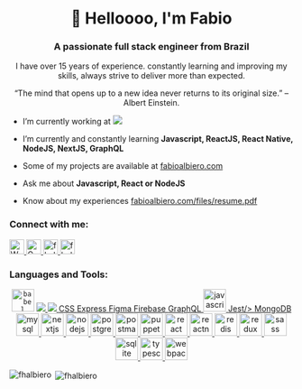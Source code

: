<h1 align="center">👋 Helloooo, I'm Fabio</h1>

<h3 align="center">A passionate full stack engineer from Brazil</h3>


<p align="center">I have over 15 years of experience. constantly learning and improving my skills, always strive to deliver more than expected.</p>
<p align="center">“The mind that opens up to a new idea never returns to its original size.” – Albert Einstein.</p>



- I’m currently working at <a target="_blank" href="https://www.trylynk.com/"> <img src="https://www.trylynk.com/logos/logo-lynk-color.png?imwidth=128"/> </a>

- I’m currently and constantly learning **Javascript, ReactJS, React Native, NodeJS, NextJS, GraphQL**

- Some of my projects are available at [fabioalbiero.com](http://fabioalbiero.com)

- Ask me about **Javascript, React or NodeJS**

- Know about my experiences [fabioalbiero.com/files/resume.pdf](http://fabioalbiero.com/files/resume.pdf)



<h3 align="left">Connect with me:</h3>
<p align="left">
  <a target="_blank" href="https://api.whatsapp.com/send?phone=5519993797231">
    <img alt="Whatsapp" width="26px" src="https://cdn.jsdelivr.net/npm/simple-icons@v3/icons/whatsapp.svg" />
  </a>
  <a target="_blank" href="mailto:fhalbiero@gmail.com">
    <img alt="Gmail" width="26px" src="https://cdn.jsdelivr.net/npm/simple-icons@v3/icons/gmail.svg" />
  </a>
  <a href="https://linkedin.com/in/fhalbiero" target="blank">
    <img width="26px" src="https://cdn.jsdelivr.net/npm/simple-icons@3.0.1/icons/linkedin.svg" alt="fhalbiero" />
  </a>
  <a href="https://www.hackerrank.com/fhalbiero" target="blank">
    <img width="26px" src="https://cdn.jsdelivr.net/npm/simple-icons@3.0.1/icons/hackerrank.svg" alt="fhalbiero" />
  </a>
</p>


<h3 align="left">Languages and Tools:</h3>
<p align="center"> 
  <code><img src="https://www.vectorlogo.zone/logos/babeljs/babeljs-icon.svg" alt="babel" width="40" height="40"/></code> 
  <a href="https://babeljs.io/" target="_blank">
    <img src="https://cdn.jsdelivr.net/gh/devicons/devicon/icons/babel/babel-plain.svg" />
  </a> 
  <a href="https://www.w3.org/html/" target="_blank">
    <img src="https://cdn.jsdelivr.net/gh/devicons/devicon/icons/html5/html5-plain-wordmark.svg" />
  </a> 
  <a href="https://www.w3schools.com/css/" target="_blank"> CSS </a> 
  <a href="https://expressjs.com" target="_blank"> Express </a> 
  <a href="https://www.figma.com/" target="_blank"> Figma </a> 
  <a href="https://firebase.google.com/" target="_blank"> Firebase </a>      
  <a href="https://graphql.org" target="_blank"> GraphQL </a> 
  <a href="https://developer.mozilla.org/en-US/docs/Web/JavaScript" target="_blank"> <img src="https://devicons.github.io/devicon/devicon.git/icons/javascript/javascript-original.svg" alt="javascript" width="40" height="40"/> </a> 
  <a href="https://jestjs.io" target="_blank"> Jest/> </a> 
  <a href="https://www.mongodb.com/" target="_blank"> MongoDB </a> 
  <a href="https://www.mysql.com/" target="_blank"> <img src="https://devicons.github.io/devicon/devicon.git/icons/mysql/mysql-original-wordmark.svg" alt="mysql" width="40" height="40"/> </a> 
  <a href="https://nextjs.org/" target="_blank"> <img src="https://cdn.worldvectorlogo.com/logos/nextjs-3.svg" alt="nextjs" width="40" height="40"/> </a> 
  <a href="https://nodejs.org" target="_blank"> <img src="https://devicons.github.io/devicon/devicon.git/icons/nodejs/nodejs-original-wordmark.svg" alt="nodejs" width="40" height="40"/> </a> 
  <a href="https://www.postgresql.org" target="_blank"> <img src="https://devicons.github.io/devicon/devicon.git/icons/postgresql/postgresql-original-wordmark.svg" alt="postgresql" width="40" height="40"/> </a> 
  <a href="https://postman.com" target="_blank"> <img src="https://www.vectorlogo.zone/logos/getpostman/getpostman-icon.svg" alt="postman" width="40" height="40"/> </a> <a href="https://github.com/puppeteer/puppeteer" target="_blank"> <img src="https://www.vectorlogo.zone/logos/pptrdev/pptrdev-official.svg" alt="puppeteer" width="40" height="40"/> </a> <a href="https://reactjs.org/" target="_blank"> <img src="https://devicons.github.io/devicon/devicon.git/icons/react/react-original-wordmark.svg" alt="react" width="40" height="40"/> </a> <a href="https://reactnative.dev/" target="_blank"> <img src="https://reactnative.dev/img/header_logo.svg" alt="reactnative" width="40" height="40"/> </a> <a href="https://redis.io" target="_blank"> <img src="https://devicons.github.io/devicon/devicon.git/icons/redis/redis-original-wordmark.svg" alt="redis" width="40" height="40"/> </a> <a href="https://redux.js.org" target="_blank"> <img src="https://devicons.github.io/devicon/devicon.git/icons/redux/redux-original.svg" alt="redux" width="40" height="40"/> </a> <a href="https://sass-lang.com" target="_blank"> <img src="https://devicons.github.io/devicon/devicon.git/icons/sass/sass-original.svg" alt="sass" width="40" height="40"/> </a> 
  <a href="https://www.sqlite.org/" target="_blank"> <img src="https://www.vectorlogo.zone/logos/sqlite/sqlite-icon.svg" alt="sqlite" width="40" height="40"/> </a> 
  <a href="https://www.typescriptlang.org/" target="_blank"> <img src="https://devicons.github.io/devicon/devicon.git/icons/typescript/typescript-original.svg" alt="typescript" width="40" height="40"/> </a> 
  <a href="https://webpack.js.org" target="_blank"> <img src="https://devicons.github.io/devicon/devicon.git/icons/webpack/webpack-original.svg" alt="webpack" width="40" height="40"/> </a> 
</p>

<p><img align="left" src="https://github-readme-stats.vercel.app/api/top-langs?username=fhalbiero&show_icons=true&locale=en&layout=compact" alt="fhalbiero" /></p>

<p>&nbsp;<img align="center" src="https://github-readme-stats.vercel.app/api?username=fhalbiero&show_icons=true&locale=en" alt="fhalbiero" /></p>
